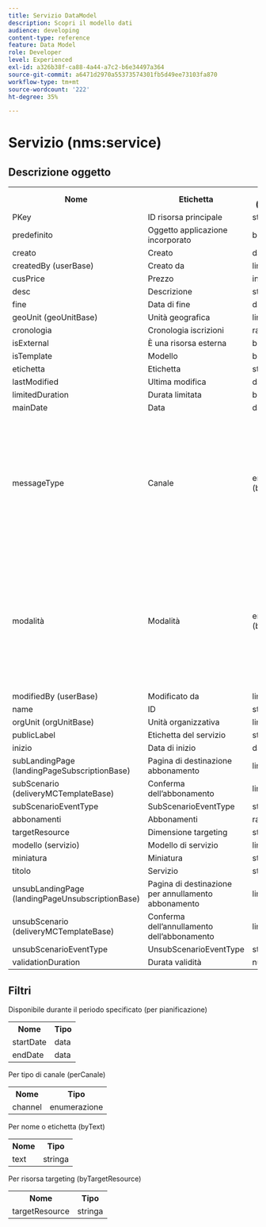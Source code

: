 ```yaml
---
title: Servizio DataModel
description: Scopri il modello dati
audience: developing
content-type: reference
feature: Data Model
role: Developer
level: Experienced
exl-id: a326b38f-ca88-4a44-a7c2-b6e34497a364
source-git-commit: a6471d2970a55373574301fb5d49ee73103fa870
workflow-type: tm+mt
source-wordcount: '222'
ht-degree: 35%

---
```


# Servizio (nms:service)

## Descrizione oggetto

<table>
               <tr>
                  <th>Nome</th>
                  <th>Etichetta</th>
                  <th>Tipo (lunghezza)</th>
                  <th>Valori di enumerazione</th>
               </tr>
               <tr>
                  <td>PKey</td>
                  <td>ID risorsa principale</td>
                  <td>stringa </td>
                  <td> </td>
               </tr>
               <tr>
                  <td>predefinito</td>
                  <td>Oggetto applicazione incorporato</td>
                  <td>booleano </td>
                  <td> </td>
               </tr>
               <tr>
                  <td>creato</td>
                  <td>Creato</td>
                  <td>data </td>
                  <td> </td>
               </tr>
               <tr>
                  <td>createdBy (userBase)</td>
                  <td>Creato da</td>
                  <td>link </td>
                  <td> </td>
               </tr>
               <tr>
                  <td>cusPrice</td>
                  <td>Prezzo</td>
                  <td>intero </td>
                  <td> </td>
               </tr>
               <tr>
                  <td>desc</td>
                  <td>Descrizione</td>
                  <td>stringa (512)</td>
                  <td> </td>
               </tr>
               <tr>
                  <td>fine</td>
                  <td>Data di fine</td>
                  <td>data </td>
                  <td> </td>
               </tr>
               <tr>
                  <td>geoUnit (geoUnitBase)</td>
                  <td>Unità geografica</td>
                  <td>link </td>
                  <td> </td>
               </tr>
               <tr>
                  <td>cronologia</td>
                  <td>Cronologia iscrizioni</td>
                  <td>raccolta </td>
                  <td> </td>
               </tr>
               <tr>
                  <td>isExternal</td>
                  <td>È una risorsa esterna</td>
                  <td>booleano </td>
                  <td> </td>
               </tr>
               <tr>
                  <td>isTemplate</td>
                  <td>Modello</td>
                  <td>booleano </td>
                  <td> </td>
               </tr>
               <tr>
                  <td>etichetta</td>
                  <td>Etichetta</td>
                  <td>stringa (128)</td>
                  <td> </td>
               </tr>
               <tr>
                  <td>lastModified</td>
                  <td>Ultima modifica</td>
                  <td>data </td>
                  <td> </td>
               </tr>
               <tr>
                  <td>limitedDuration</td>
                  <td>Durata limitata</td>
                  <td>booleano </td>
                  <td> </td>
               </tr>
               <tr>
                  <td>mainDate</td>
                  <td>Data</td>
                  <td>data (255)</td>
                  <td> </td>
               </tr>
               <tr>
                  <td>messageType</td>
                  <td>Canale</td>
                  <td>enumerazione (byte) </td>
                  <td>
                     <ul>
                        <li>Mobile (SMS) - sms - 1</li>
                        <li>E-mail - e-mail - 0</li>
                        <li>VALORE NON VALIDO - __Valore_non valido__ - __Valore_non valido__</li>
                     </ul>
                  </td>
               </tr>
               <tr>
                  <td>modalità</td>
                  <td>Modalità</td>
                  <td>enumerazione (byte) </td>
                  <td>
                     <ul>
                        <li>Virale - virale - 1</li>
                        <li>Newsletter - newsletter - 0</li>
                        <li>VALORE NON VALIDO - __Valore_non valido__ - __Valore_non valido__</li>
                     </ul>
                  </td>
               </tr>
               <tr>
                  <td>modifiedBy (userBase)</td>
                  <td>Modificato da</td>
                  <td>link </td>
                  <td> </td>
               </tr>
               <tr>
                  <td>name</td>
                  <td>ID</td>
                  <td>stringa (64)</td>
                  <td> </td>
               </tr>
               <tr>
                  <td>orgUnit (orgUnitBase)</td>
                  <td>Unità organizzativa</td>
                  <td>link </td>
                  <td> </td>
               </tr>
               <tr>
                  <td>publicLabel</td>
                  <td>Etichetta del servizio</td>
                  <td>stringa (128)</td>
                  <td> </td>
               </tr>
               <tr>
                  <td>inizio</td>
                  <td>Data di inizio</td>
                  <td>data </td>
                  <td> </td>
               </tr>
               <tr>
                  <td>subLandingPage (landingPageSubscriptionBase)</td>
                  <td>Pagina di destinazione abbonamento</td>
                  <td>link </td>
                  <td> </td>
               </tr>
               <tr>
                  <td>subScenario (deliveryMCTemplateBase)</td>
                  <td>Conferma dell’abbonamento</td>
                  <td>link </td>
                  <td> </td>
               </tr>
               <tr>
                  <td>subScenarioEventType</td>
                  <td>SubScenarioEventType</td>
                  <td>stringa </td>
                  <td> </td>
               </tr>
               <tr>
                  <td>abbonamenti</td>
                  <td>Abbonamenti</td>
                  <td>raccolta </td>
                  <td> </td>
               </tr>
               <tr>
                  <td>targetResource</td>
                  <td>Dimensione targeting</td>
                  <td>stringa (255)</td>
                  <td> </td>
               </tr>
               <tr>
                  <td>modello (servizio)</td>
                  <td>Modello di servizio</td>
                  <td>link </td>
                  <td> </td>
               </tr>
               <tr>
                  <td>miniatura</td>
                  <td>Miniatura</td>
                  <td>stringa (255)</td>
                  <td> </td>
               </tr>
               <tr>
                  <td>titolo</td>
                  <td>Servizio</td>
                  <td>stringa (255)</td>
                  <td> </td>
               </tr>
               <tr>
                  <td>unsubLandingPage (landingPageUnsubscriptionBase)</td>
                  <td>Pagina di destinazione per annullamento abbonamento</td>
                  <td>link </td>
                  <td> </td>
               </tr>
               <tr>
                  <td>unsubScenario (deliveryMCTemplateBase)</td>
                  <td>Conferma dell’annullamento dell’abbonamento</td>
                  <td>link </td>
                  <td> </td>
               </tr>
               <tr>
                  <td>unsubScenarioEventType</td>
                  <td>UnsubScenarioEventType</td>
                  <td>stringa </td>
                  <td> </td>
               </tr>
               <tr>
                  <td>validationDuration</td>
                  <td>Durata validità</td>
                  <td>numero </td>
                  <td> </td>
               </tr>
            </table>

## Filtri

Disponibile durante il periodo specificato (per pianificazione)

<table>
    <tr>
    <th>Nome</th>
    <th>Tipo</th>
    </tr>
    <tr>
    <td>startDate</td>
    <td>data</td>
    </tr>
    <tr>
    <td>endDate</td>
    <td>data</td>
    </tr>
</table>

Per tipo di canale (perCanale)

<table>
<tr>
<th>Nome</th>
<th>Tipo</th>
</tr>
<tr>
<td>channel</td>
<td>enumerazione</td>
</tr>
</table>

Per nome o etichetta (byText)

<table>
<tr>
<th>Nome</th>
<th>Tipo</th>
</tr>
<tr>
<td>text</td>
<td>stringa</td>
</tr>
</table>

Per risorsa targeting (byTargetResource)

<table>
<tr>
<th>Nome</th>
<th>Tipo</th>
</tr>
<tr>
<td>targetResource</td>
<td>stringa</td>
</tr>
</table>
